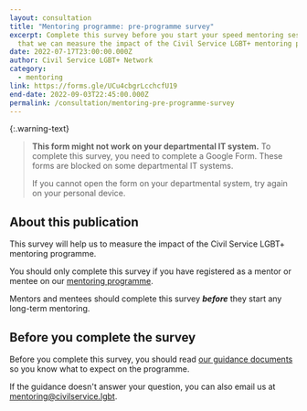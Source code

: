 ```yaml
---
layout: consultation
title: "Mentoring programme: pre-programme survey"
excerpt: Complete this survey before you start your speed mentoring sessions so
  that we can measure the impact of the Civil Service LGBT+ mentoring programme.
date: 2022-07-17T23:00:00.000Z
author: Civil Service LGBT+ Network
category:
  - mentoring
link: https://forms.gle/UCu4cbgrLcchcfU19
end-date: 2022-09-03T22:45:00.000Z
permalink: /consultation/mentoring-pre-programme-survey
---
```


{:.warning-text}
> **This form might not work on your departmental IT system.** To complete this survey, you need to complete a Google Form. These forms are blocked on some departmental IT systems.
>
> If you cannot open the form on your departmental system, try again on your personal device.

## About this publication

This survey will help us to measure the impact of the Civil Service LGBT+ mentoring programme.

You should only complete this survey if you have registered as a mentor or mentee on our [mentoring programme](/mentoring).

Mentors and mentees should complete this survey **_before_** they start any long-term mentoring.

## Before you complete the survey

Before you complete this survey, you should read [our guidance documents](https://www.civilservice.lgbt/publication/about-our-mentoring-programme) so you know what to expect on the programme.

If the guidance doesn't answer your question, you can also email us at [mentoring@civilservice.lgbt](mailto:mentoring@civilservice.lgbt).

